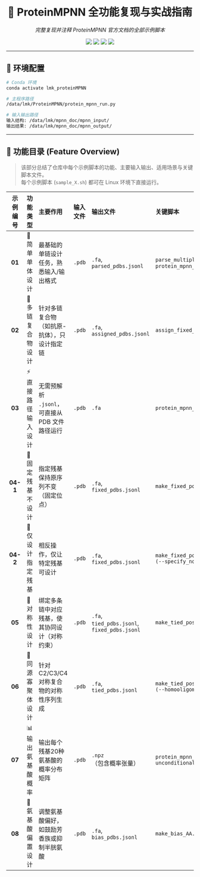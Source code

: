 <h1 align="center">🧬 ProteinMPNN 全功能复现与实战指南</h1>

<p align="center">
  <i>完整复现并注释 ProteinMPNN 官方文档的全部示例脚本</i>
</p>

<p align="center">
  <img src="https://img.shields.io/badge/Python-3.8+-blue?logo=python&logoColor=white" />
  <img src="https://img.shields.io/badge/Framework-PyTorch-orange?logo=pytorch" />
  <img src="https://img.shields.io/badge/Platform-Linux-lightgrey?logo=linux" />
  <img src="https://img.shields.io/badge/Status-Complete-brightgreen" />
</p>

---

## 🧪 环境配置

```bash
# Conda 环境
conda activate lmk_proteinMPNN

# 主程序路径
/data/lmk/ProteinMPNN/protein_mpnn_run.py

# 输入输出路径
输入结构: /data/lmk/mpnn_doc/mpnn_input/
输出结果: /data/lmk/mpnn_doc/mpnn_output/
```

---

## 🧱 功能目录 (Feature Overview)

> 该部分总结了仓库中每个示例脚本的功能、主要输入输出、适用场景与关键脚本文件。  
> 每个示例脚本 (`sample_X.sh`) 都可在 Linux 环境下直接运行。

| 示例编号 | 功能类型 | 主要作用 | 输入文件 | 输出文件 | 关键脚本 |
|:--:|:--|:--|:--|:--|:--|
| **01** | 🧩 简单单体设计 | 最基础的单链设计任务，熟悉输入/输出格式 | `.pdb` | `.fa`, `parsed_pdbs.jsonl` | `parse_multiple_chains.py`, `protein_mpnn_run.py` |
| **02** | 🔗 多链复合物设计 | 针对多链复合物（如抗原-抗体），只设计指定链 | `.pdb` | `.fa`, `assigned_pdbs.jsonl` | `assign_fixed_chains.py` |
| **03** | ⚡ 直接路径输入设计 | 无需预解析 `.jsonl`，可直接从 PDB 文件路径运行 | `.pdb` | `.fa` | `protein_mpnn_run.py` |
| **04-1** | 🧱 固定残基不设计 | 指定残基保持原序列不变（固定位点） | `.pdb` | `.fa`, `fixed_pdbs.jsonl` | `make_fixed_positions_dict.py` |
| **04-2** | 🧬 仅设计指定残基 | 相反操作，仅让特定残基可设计 | `.pdb` | `.fa`, `fixed_pdbs.jsonl` | `make_fixed_positions_dict.py (--specify_non_fixed)` |
| **05** | 🔁 对称性设计 | 绑定多条链中对应残基，使其协同设计（对称约束） | `.pdb` | `.fa`, `tied_pdbs.jsonl`, `fixed_pdbs.jsonl` | `make_tied_positions_dict.py` |
| **06** | 🧫 同源寡聚体设计 | 针对C2/C3/C4对称复合物的对称性序列生成 | `.pdb` | `.fa`, `tied_pdbs.jsonl` | `make_tied_positions_dict.py (--homooligomer 1)` |
| **07** | 📊 输出氨基酸概率 | 输出每个残基20种氨基酸的概率分布矩阵 | `.pdb` | `.npz`（包含概率张量） | `protein_mpnn_run.py (--unconditional_probs_only 1)` |
| **08** | 🎯 氨基酸偏置设计 | 调整氨基酸偏好，如鼓励芳香族或抑制半胱氨酸 | `.pdb` | `.fa`, `bias_pdbs.jsonl` | `make_bias_AA.py` |
